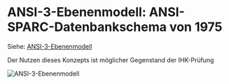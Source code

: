 # ANSI-3-Ebenenmodell: ANSI-SPARC-Datenbankschema von 1975

Siehe: [ANSI-3-Ebenenmodell](http://wikis.gm.fh-koeln.de/Datenbanken/ANSI-3-Ebenenmodell)

Der Nutzen dieses Konzepts ist möglicher Gegenstand der IHK-Prüfung

![ANSI-3-Ebenenmodell](Grafiken/ansi_3_ebenen_modell.jpg)
